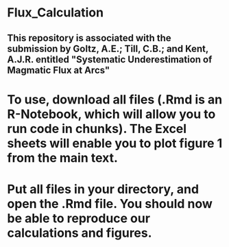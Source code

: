 # Flux_Calculation

## This repository is associated with the submission by Goltz, A.E.; Till, C.B.; and Kent, A.J.R. entitled "Systematic Underestimation of Magmatic Flux at Arcs"

# To use, download all files (.Rmd is an R-Notebook, which will allow you to run code in chunks). The Excel sheets will enable you to plot figure 1 from the main text.
# Put all files in your directory, and open the .Rmd file. You should now be able to reproduce our calculations and figures.
